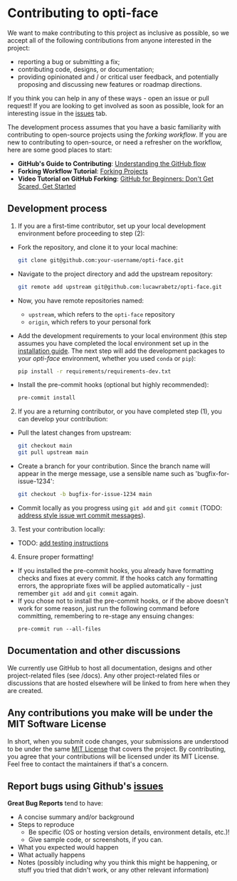 # Contributing to opti-face
We want to make contributing to this project as inclusive as possible, so we accept all of the following contributions from anyone interested in the project:
- reporting a bug or submitting a fix;
- contributing code, designs, or documentation;
- providing opinionated and / or critical user feedback, and potentially proposing and discussing new features or roadmap directions.

If you think you can help in any of these ways - open an issue or pull request! If you are looking to get involved as soon as possible, look for an interesting issue in the [issues](https://github.com/lucawrabetz/opti-face/issues) tab.

The development process assumes that you have a basic familiarity with contributing to open-source projects using the *forking workflow*. If you are new to contributing to open-source, or need a refresher on the workflow, here are some good places to start:
- **GitHub's Guide to Contributing**: [Understanding the GitHub flow](https://guides.github.com/introduction/flow/)
- **Forking Workflow Tutorial**: [Forking Projects](https://guides.github.com/activities/forking/)
- **Video Tutorial on GitHub Forking**: [GitHub for Beginners: Don't Get Scared, Get Started](https://www.youtube.com/watch?v=0fKg7e37bQE)

## Development process
1. If you are a first-time contributor, set up your local development environment before proceeding to step (2):
- Fork the repository, and clone it to your local machine:
    ```bash
    git clone git@github.com:your-username/opti-face.git
    ```
- Navigate to the project directory and add the upstream repository:
    ```bash
    git remote add upstream git@github.com:lucawrabetz/opti-face.git
    ```
- Now, you have remote repositories named:
    - `upstream`, which refers to the `opti-face` repository
    - `origin`, which refers to your personal fork

- Add the development requirements to your local environment (this step assumes you have completed the local environment set up in the [installation guide](../README.md). The next step will add the development packages to your *opti-face* environment, whether you used `conda` or `pip`):
    ```bash
    pip install -r requirements/requirements-dev.txt
    ```

- Install the pre-commit hooks (optional but highly recommended):
    ```bash
    pre-commit install
    ```

2. If you are a returning contributor, or you have completed step (1), you can develop your contribution:
- Pull the latest changes from upstream:
    ```bash
    git checkout main
    git pull upstream main
    ```

- Create a branch for your contribution. Since the branch name will appear in the merge message, use a sensible name such as 'bugfix-for-issue-1234':
    ```bash
    git checkout -b bugfix-for-issue-1234 main
    ```

- Commit locally as you progress using `git add` and `git commit` (TODO: [address style issue wrt commit messages](https://github.com/lucawrabetz/opti-face/issues/4)).

3. Test your contribution locally:
- TODO: [add testing instructions](https://github.com/lucawrabetz/opti-face/issues/5)

4. Ensure proper formatting!
- If you installed the pre-commit hooks, you already have formatting checks and fixes at every commit. If the hooks catch any formatting errors, the appropriate fixes will be applied automatically - just remember `git add` and `git commit` again.
- If you chose not to install the pre-commit hooks, or if the above doesn't work for some reason, just run the following command before committing, remembering to re-stage any ensuing changes:
    ```base
    pre-commit run --all-files
    ```

## Documentation and other discussions
We currently use GitHub to host all documentation, designs and other project-related files (see /docs). Any other project-related files or discussions that are hosted elsewhere will be linked to from here when they are created.

## Any contributions you make will be under the MIT Software License
In short, when you submit code changes, your submissions are understood to be under the same [MIT License](../LICENSE) that covers the project. By contributing, you agree that your contributions will be licensed under its MIT License. Feel free to contact the maintainers if that's a concern.

## Report bugs using Github's [issues](https://github.com/lucawrabetz/opti-face/issues)

**Great Bug Reports** tend to have:
- A concise summary and/or background
- Steps to reproduce
  - Be specific (OS or hosting version details, environment details, etc.)!
  - Give sample code, or screenshots, if you can.
- What you expected would happen
- What actually happens
- Notes (possibly including why you think this might be happening, or stuff you tried that didn't work, or any other relevant information)
